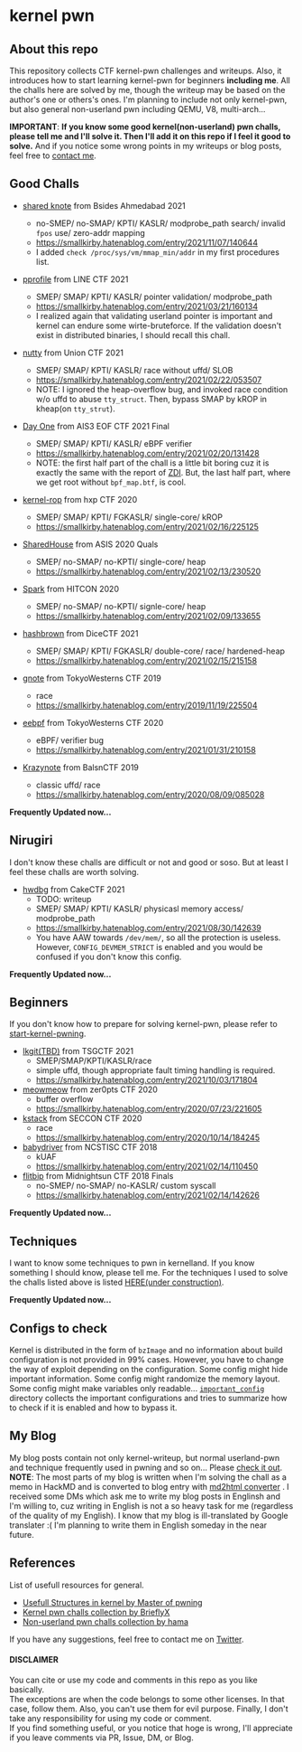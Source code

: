 # kernel pwn
## About this repo
This repository collects CTF kernel-pwn challenges and writeups.
Also, it introduces how to start learning kernel-pwn for beginners **including me**.
All the challs here are solved by me, though the writeup may be based on the author's one or others's ones.
I'm planning to include not only kernel-pwn, but also general non-userland pwn including QEMU, V8, multi-arch...

**IMPORTANT**:
**If you know some good kernel(non-userland) pwn challs, please tell me and I'll solve it. Then I'll add it on this repo if I feel it good to solve.**
And if you notice some wrong points in my writeups or blog posts, feel free to [contact me](https://twitter.com/smallkirby_).


## Good Challs
- [shared knote](https://github.com/smallkirby/pwn-writeups/tree/master/bside2021/shared_knote/work) from Bsides Ahmedabad 2021
  - no-SMEP/ no-SMAP/ KPTI/ KASLR/ modprobe_path search/ invalid `fpos` use/ zero-addr mapping
  - https://smallkirby.hatenablog.com/entry/2021/11/07/140644
  - I added `check /proc/sys/vm/mmap_min/addr` in my first procedures list.

- [pprofile](https://github.com/smallkirby/pwn-writeups/tree/master/line2021/pprofile/work) from LINE CTF 2021
  - SMEP/ SMAP/ KPTI/ KASLR/ pointer validation/ modprobe_path
  - https://smallkirby.hatenablog.com/entry/2021/03/21/160134
  - I realized again that validating userland pointer is important and kernel can endure some wirte-bruteforce. If the validation doesn't exist in distributed binaries, I should recall this chall.
- [nutty](https://github.com/smallkirby/pwn-writeups/tree/master/union2021/nutty/work) from Union CTF 2021
  - SMEP/ SMAP/ KPTI/ KASLR/ race without uffd/ SLOB
  - https://smallkirby.hatenablog.com/entry/2021/02/22/053507
  - NOTE: I ignored the heap-overflow bug, and invoked race condition w/o uffd to abuse `tty_struct`. Then, bypass SMAP by kROP in kheap(on `tty_strut`).
- [Day One](https://github.com/smallkirby/pwn-writeups/tree/master/eof2020/dayone/work) from AIS3 EOF CTF 2021 Final
  - SMEP/ SMAP/ KPTI/ KASLR/ eBPF verifier
  - https://smallkirby.hatenablog.com/entry/2021/02/20/131428
  - NOTE: the first half part of the chall is a little bit boring cuz it is exactly the same with the report of [ZDI](https://www.thezdi.com/blog/2021/1/18/zdi-20-1440-an-incorrect-calculation-bug-in-the-linux-kernel-ebpf-verifier). But, the last half part, where we get root without `bpf_map.btf`, is cool. 
- [kernel-rop](https://github.com/smallkirby/pwn-writeups/tree/master/hxp2020/kernel-rop/work) from hxp CTF 2020
  - SMEP/ SMAP/ KPTI/ FGKASLR/ single-core/ kROP
  - https://smallkirby.hatenablog.com/entry/2021/02/16/225125
- [SharedHouse](https://github.com/smallkirby/pwn-writeups/tree/master/asis2020quals/shared_house) from ASIS 2020 Quals
  - SMEP/ no-SMAP/ no-KPTI/ single-core/ heap
  - https://smallkirby.hatenablog.com/entry/2021/02/13/230520
- [Spark](https://github.com/smallkirby/pwn-writeups/tree/master/hitcon2020/spark) from HITCON 2020
  - SMEP/ no-SMAP/ no-KPTI/ signle-core/ heap
  - https://smallkirby.hatenablog.com/entry/2021/02/09/133655
- [hashbrown](https://github.com/smallkirby/pwn-writeups/tree/master/dice2020) from DiceCTF 2021
  - SMEP/ SMAP/ KPTI/ FGKASLR/ double-core/ race/ hardened-heap
  - https://smallkirby.hatenablog.com/entry/2021/02/15/215158
- [gnote](https://github.com/smallkirby/pwn-writeups/tree/master/tw2019) from TokyoWesterns CTF 2019
  - race
  - https://smallkirby.hatenablog.com/entry/2019/11/19/225504
- [eebpf](https://github.com/smallkirby/pwn-writeups/tree/master/tw2020/eebpf) from TokyoWesterns CTF 2020
  - eBPF/ verifier bug
  - https://smallkirby.hatenablog.com/entry/2021/01/31/210158
- [Krazynote](https://github.com/smallkirby/pwn-writeups/tree/master/balsn2019/krazynote) from BalsnCTF 2019
  - classic uffd/ race
  - https://smallkirby.hatenablog.com/entry/2020/08/09/085028

**Frequently Updated now...**  


## Nirugiri
I don't know these challs are difficult or not and good or soso. But at least I feel these challs are worth solving.

- [hwdbg]() from CakeCTF 2021
  - TODO: writeup
  - SMEP/ SMAP/ KPTI/ KASLR/ physicasl memory access/ modprobe_path
  - https://smallkirby.hatenablog.com/entry/2021/08/30/142639
  - You have AAW towards `/dev/mem/`, so all the protection is useless. However, `CONFIG_DEVMEM_STRICT` is enabled and you would be confused if you don't know this config.


**Frequently Updated now...**  

## Beginners
If you don't know how to prepare for solving kernel-pwn, please refer to [start-kernel-pwning](https://github.com/smallkirby/kernelpwn/tree/master/start-kernel-pwning).

- [lkgit(TBD)](#) from TSGCTF 2021
  - SMEP/SMAP/KPTI/KASLR/race
  - simple uffd, though appropriate fault timing handling is required.
  - https://smallkirby.hatenablog.com/entry/2021/10/03/171804 
- [meowmeow](https://github.com/smallkirby/pwn-writeups/tree/master/zer0pts2020/meowmeow) from zer0pts CTF 2020
  - buffer overflow
  - https://smallkirby.hatenablog.com/entry/2020/07/23/221605
- [kstack](https://github.com/smallkirby/pwn-writeups/tree/master/seccon2020/kstack) from SECCON CTF 2020
  - race
  - https://smallkirby.hatenablog.com/entry/2020/10/14/184245
- [babydriver](https://github.com/smallkirby/pwn-writeups/tree/master/ncstisc2018/babydriver) from NCSTISC CTF 2018
  - kUAF
  - https://smallkirby.hatenablog.com/entry/2021/02/14/110450
- [flitbip](https://github.com/smallkirby/pwn-writeups/tree/master/midnightsun2018/flitbip) from Midnightsun CTF 2018 Finals
  - no-SMEP/ no-SMAP/ no-KASLR/ custom syscall
  - https://smallkirby.hatenablog.com/entry/2021/02/14/142626

**Frequently Updated now...**

## Techniques
I want to know some techniques to pwn in kernelland. If you know something I should know, please tell me.
For the techniques I used to solve the challs listed above is listed [HERE(under construction)](./technique).

**Frequently Updated now...**  


## Configs to check
Kernel is distributed in the form of `bzImage` and no information about build configuration is not provided in 99% cases. However, you have to change the way of exploit depending on the configuration. 
Some config might hide important information. Some config might randomize the memory layout. Some config might make variables only readable...
[`important_config`](important_config/README.md) directory collects the important configurations and tries to summarize how to check if it is enabled and how to bypass it.


## My Blog
My blog posts contain not only kernel-writeup, but normal userland-pwn and technique frequently used in pwning and so on...
Please [check it out](https://smallkirby.hatenablog.com/archive).
**NOTE**:
The most parts of my blog is written when I'm solving the chall as a memo in HackMD and is converted to blog entry with [md2html converter](https://github.com/smallkirby/hackmd2hatena) . I received some DMs which ask me to write my blog posts in Englinsh and I'm willing to, cuz writing in English is not a so heavy task for me (regardless of the quality of my English). I know that my blog is ill-translated by Google translater :(    I'm planning to write them in English someday in the near future.


## References
List of usefull resources for general.
- [Usefull Structures in kernel by Master of pwning](https://ptr-yudai.hatenablog.com/entry/2020/03/16/165628)
- [Kernel pwn challs collection by BrieflyX](https://github.com/BrieflyX/ctf-pwns)
- [Non-userland pwn challs collection by hama](https://hama.hatenadiary.jp/entry/2019/12/01/231213)


If you have any suggestions, feel free to contact me on [Twitter](https://twitter.com/smallkirby).
  
  
#### DISCLAIMER
You can cite or use my code and comments in this repo as you like basically.  
The exceptions are when the code belongs to some other licenses. In that case, follow them. Also, you can't use them for evil purpose. Finally, I don't take any responsibility for using my code or comment.  
If you find something useful, or you notice that hoge is wrong, I'll appreciate if you leave comments via PR, Issue, DM, or Blog.
